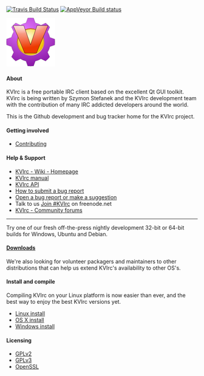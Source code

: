 [![Travis Build Status](https://img.shields.io/travis/kvirc/KVIrc/master.svg?label=linux%2Fosx)](https://travis-ci.org/kvirc/KVIrc)
[![AppVeyor Build status](https://img.shields.io/appveyor/ci/DarthGandalf/KVIrc/master.svg?label=windows)](https://ci.appveyor.com/project/DarthGandalf/kvirc/branch/master)

![KVIrc logo](https://raw.githubusercontent.com/kvirc/KVIrc/master/data/icons/128x128/kvirc.png "KVIrc - The visual IRC client for the masses!")

#### About

KVIrc is a free portable IRC client based on the excellent Qt GUI toolkit.
KVirc is being written by Szymon Stefanek and the KVIrc development team with the contribution of many IRC addicted developers around the world.

This is the Github development and bug tracker home for the KVIrc project.

#### Getting involved

- [Contributing](https://github.com/kvirc/KVIrc/wiki/Getting-involved-and-contributing)

#### Help & Support

- [KVIrc - Wiki - Homepage](https://github.com/kvirc/KVIrc/wiki/home)
- [KVIrc manual](http://www.kvirc.net/doc)
- [KVIrc API](http://www.kvirc.net/api)
- [How to submit a bug report](https://github.com/kvirc/KVIrc/wiki/Submitting-a-bug-report)
- [Open a bug report or make a suggestion](https://github.com/kvirc/KVIrc/issues)
- Talk to us [Join #KVIrc](https://webchat.freenode.net?nick=kvirc-user&channels=%23kvirc&prompt=1&uio=OT10cnVlde) on freenode.net
- [KVIrc - Community forums](http://www.kvirc.ru/forum/)

---
Try one of our fresh off-the-press nightly development 32-bit or 64-bit builds for Windows, Ubuntu and Debian.
#### [Downloads](https://github.com/kvirc/KVIrc/wiki/Downloading-KVIrc's-nightly-source-or-binaries)

We're also looking for volunteer packagers and maintainers to other distributions that can help us extend KVIrc's availability to other OS's.

#### Install and compile

Compiling KVIrc on your Linux platform is now easier than ever, and the best way to enjoy the best KVIrc versions yet.

- [Linux install](https://github.com/kvirc/KVIrc/blob/master/doc/INSTALL.txt)
- [OS X install](https://github.com/kvirc/KVIrc/blob/master/doc/INSTALL-MacOS.txt)
- [Windows install](https://github.com/kvirc/KVIrc/blob/master/doc/INSTALL-Win32.txt)

#### Licensing

- [GPLv2](https://github.com/kvirc/KVIrc/blob/master/doc/LICENSE-GPLV2)
- [GPLv3](https://github.com/kvirc/KVIrc/blob/master/doc/LICENSE-GPLV3)
- [OpenSSL](https://github.com/kvirc/KVIrc/blob/master/doc/LICENSE-OPENSSL)
